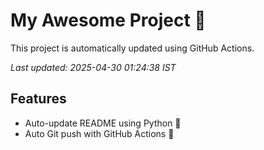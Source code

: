 # My Awesome Project 🚀

This project is automatically updated using GitHub Actions.

_Last updated: 2025-04-30 01:24:38 IST_

## Features
- Auto-update README using Python 🐍
- Auto Git push with GitHub Actions 🤖
